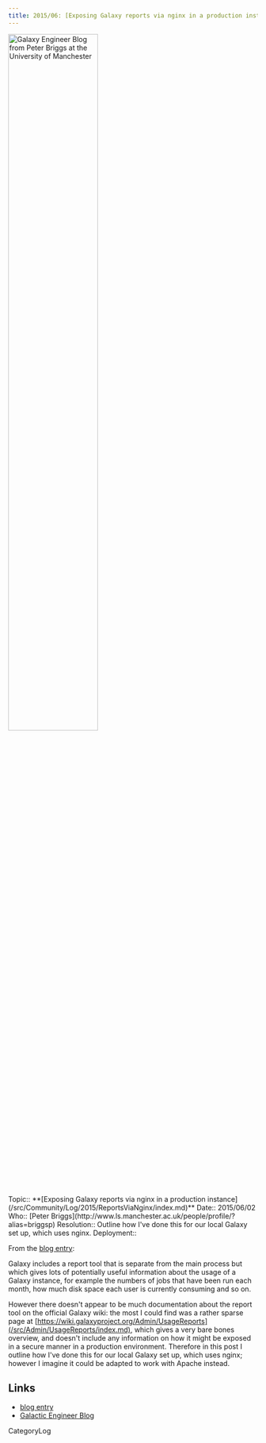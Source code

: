 ```yaml
---
title: 2015/06: [Exposing Galaxy reports via nginx in a production instance](http://galacticengineer.blogspot.co.uk/2015/06/exposing-galaxy-reports-via-nginx-in.html)
---
```

<div class='center'><a href='http://galacticengineer.blogspot.co.uk/'><img src="/src/Images/GalacticEngineerHeader.png" alt="Galaxy Engineer Blog from Peter Briggs at the University of Manchester" width="60%" /></a></div>





<div class='logbox'>
 Topic:: **[Exposing Galaxy reports via nginx in a production instance](/src/Community/Log/2015/ReportsViaNginx/index.md)**
 Date:: 2015/06/02
 Who:: [Peter Briggs](http://www.ls.manchester.ac.uk/people/profile/?alias=briggsp)
 Resolution:: Outline how I've done this for our local Galaxy set up, which uses nginx.
 Deployment:: 
</div>

From the [blog entry](http://galacticengineer.blogspot.co.uk/2015/06/exposing-galaxy-reports-via-nginx-in.html):

<div class='indent'>

Galaxy includes a report tool that is separate from the main process but which gives lots of potentially useful information about the usage of a Galaxy instance, for example the numbers of jobs that have been run each month, how much disk space each user is currently consuming and so on.

However there doesn't appear to be much documentation about the report tool on the official Galaxy wiki: the most I could find was a rather sparse page at [https://wiki.galaxyproject.org/Admin/UsageReports](/src/Admin/UsageReports/index.md), which gives a very bare bones overview, and doesn't include any information on how it might be exposed in a secure manner in a production environment. Therefore in this post I outline how I've done this for our local Galaxy set up, which uses nginx; however I imagine it could be adapted to work with Apache instead.
</div>

## Links

* [blog entry](http://galacticengineer.blogspot.co.uk/2015/06/exposing-galaxy-reports-via-nginx-in.html)
* [Galactic Engineer Blog](http://galacticengineer.blogspot.co.uk/)

CategoryLog
